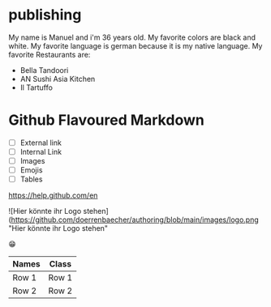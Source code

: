 # publishing
My name is Manuel and i'm 36 years old.
My favorite colors are black and white.
My favorite language is german because it is my native language.
My favorite Restaurants are:
- Bella Tandoori
- AN Sushi Asia Kitchen
- Il Tartuffo
# Github Flavoured Markdown
- [ ] External link
- [ ] Internal Link
- [ ] Images
- [ ] Emojis
- [ ] Tables

https://help.github.com/en

![Hier könnte ihr Logo stehen](https://github.com/doerrenbaecher/authoring/blob/main/images/logo.png "Hier könnte ihr Logo stehen"

😁

| Names | Class |
| ----- | ----- |
| Row 1 | Row 1 |
| Row 2 | Row 2 |
